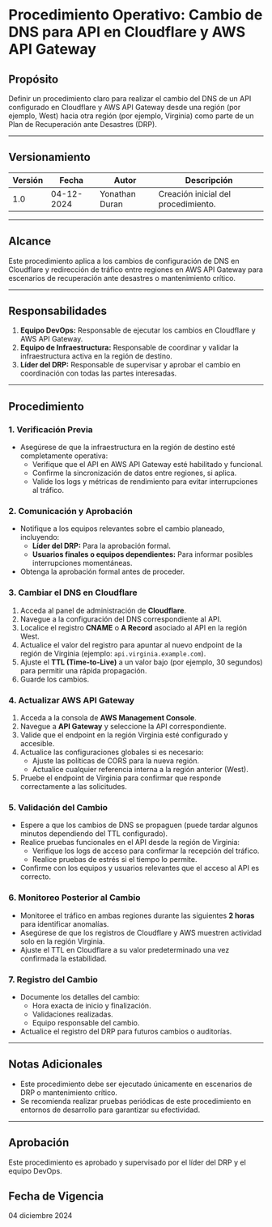 # Procedimiento Operativo: Cambio de DNS para API en Cloudflare y AWS API Gateway

## Propósito
Definir un procedimiento claro para realizar el cambio del DNS de un API configurado en Cloudflare y AWS API Gateway 
desde una región (por ejemplo, West) hacia otra región (por ejemplo, Virginia) como parte de un Plan de Recuperación 
ante Desastres (DRP).

---

## Versionamiento

| **Versión** | **Fecha**       | **Autor**         | **Descripción**                              |
|-------------|-----------------|-------------------|----------------------------------------------|
| 1.0         | 04-12-2024 | Yonathan Duran    | Creación inicial del procedimiento.          |

---

## Alcance
Este procedimiento aplica a los cambios de configuración de DNS en Cloudflare y redirección de tráfico entre regiones 
en AWS API Gateway para escenarios de recuperación ante desastres o mantenimiento crítico.

---

## Responsabilidades
1. **Equipo DevOps:** Responsable de ejecutar los cambios en Cloudflare y AWS API Gateway.
2. **Equipo de Infraestructura:** Responsable de coordinar y validar la infraestructura activa en la región de destino.
3. **Líder del DRP:** Responsable de supervisar y aprobar el cambio en coordinación con todas las partes interesadas.

---

## Procedimiento

### 1. Verificación Previa
- Asegúrese de que la infraestructura en la región de destino esté completamente operativa:
  - Verifique que el API en AWS API Gateway esté habilitado y funcional.
  - Confirme la sincronización de datos entre regiones, si aplica.
  - Valide los logs y métricas de rendimiento para evitar interrupciones al tráfico.

### 2. Comunicación y Aprobación
- Notifique a los equipos relevantes sobre el cambio planeado, incluyendo:
  - **Líder del DRP:** Para la aprobación formal.
  - **Usuarios finales o equipos dependientes:** Para informar posibles interrupciones momentáneas.
- Obtenga la aprobación formal antes de proceder.

### 3. Cambiar el DNS en Cloudflare
1. Acceda al panel de administración de **Cloudflare**.
2. Navegue a la configuración del DNS correspondiente al API.
3. Localice el registro **CNAME** o **A Record** asociado al API en la región West.
4. Actualice el valor del registro para apuntar al nuevo endpoint de la región de Virginia (ejemplo: `api.virginia.example.com`).
5. Ajuste el **TTL (Time-to-Live)** a un valor bajo (por ejemplo, 30 segundos) para permitir una rápida propagación.
6. Guarde los cambios.

### 4. Actualizar AWS API Gateway
1. Acceda a la consola de **AWS Management Console**.
2. Navegue a **API Gateway** y seleccione la API correspondiente.
3. Valide que el endpoint en la región Virginia esté configurado y accesible.
4. Actualice las configuraciones globales si es necesario:
   - Ajuste las políticas de CORS para la nueva región.
   - Actualice cualquier referencia interna a la región anterior (West).
5. Pruebe el endpoint de Virginia para confirmar que responde correctamente a las solicitudes.

### 5. Validación del Cambio
- Espere a que los cambios de DNS se propaguen (puede tardar algunos minutos dependiendo del TTL configurado).
- Realice pruebas funcionales en el API desde la región de Virginia:
  - Verifique los logs de acceso para confirmar la recepción del tráfico.
  - Realice pruebas de estrés si el tiempo lo permite.
- Confirme con los equipos y usuarios relevantes que el acceso al API es correcto.

### 6. Monitoreo Posterior al Cambio
- Monitoree el tráfico en ambas regiones durante las siguientes **2 horas** para identificar anomalías.
- Asegúrese de que los registros de Cloudflare y AWS muestren actividad solo en la región Virginia.
- Ajuste el TTL en Cloudflare a su valor predeterminado una vez confirmada la estabilidad.

### 7. Registro del Cambio
- Documente los detalles del cambio:
  - Hora exacta de inicio y finalización.
  - Validaciones realizadas.
  - Equipo responsable del cambio.
- Actualice el registro del DRP para futuros cambios o auditorías.

---

## Notas Adicionales
- Este procedimiento debe ser ejecutado únicamente en escenarios de DRP o mantenimiento crítico.
- Se recomienda realizar pruebas periódicas de este procedimiento en entornos de desarrollo para garantizar su efectividad.

---

## Aprobación
Este procedimiento es aprobado y supervisado por el líder del DRP y el equipo DevOps.

## Fecha de Vigencia
04 diciembre 2024
